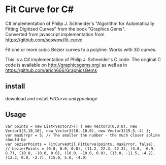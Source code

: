 # Fit Curve for C#

C# implementation of Philip J. Schneider's "Algorithm for Automatically Fitting Digitized Curves" from the book "Graphics Gems".   
Converted from javascript implementation from https://github.com/soswow/fit-curve

Fit one or more cubic Bezier curves to a polyline. Works with 3D curves.

This is a C# implementation of Philip J. Schneider's C code. The original C code is available on
http://graphicsgems.org/ as well as in https://github.com/erich666/GraphicsGems

## install

download and install *FitCurve.unitypackage*

## Usage
```
var points = new List<Vector3>() { new Vector3(0,0,0), new Vector3(5,10,10), new Vector3(10,-10,0), new Vector3(15,5,-4) };
var maxErrpr = 5; // The smaller the number - the much closer spline should be
var bezierPoints = FitCurveUtil.FitCurve(points, maxError, false);
// bezierPoints = (0.0, 0.0, 0.0), (11.2, 22.3, 22.3), (3.8, -6.9, 8.7), (10.0, -10.0, 0.0), (10.0, -10.0, 0.0), (13.0, -11.5, -4.2), (13.3, 0.0, -2.7), (15.0, 5.0, -4.0)
```
